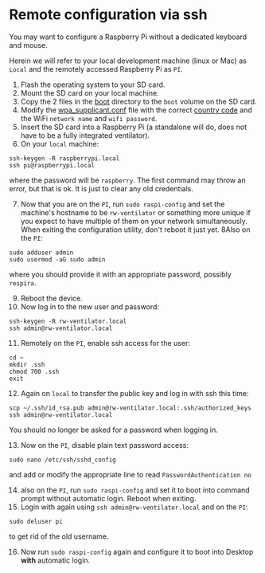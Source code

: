 # Remote configuration via ssh 

You may want to configure a Raspberry Pi without a dedicated keyboard and mouse.

Herein we will refer to your local development machine (linux or Mac) as `Local` and the remotely accessed Raspberry Pi as `PI`.

1. Flash the operating system to your SD card.
2. Mount the SD card on your local machine.
3. Copy the 2 files in the [boot](boot) directory to the `boot` volume on the SD card.
4. Modify the [wpa_supplicant.conf](boot/wpa_supplicant.conf) file with the correct [country code](https://en.wikipedia.org/wiki/List_of_ISO_3166_country_codes) and the WiFi `network name` and `wifi password`.
5. Insert the SD card into a Raspberry Pi (a standalone will do, does not have to be a fully integrated ventilator).
6. On your `local` machine:
```shell
ssh-keygen -R raspberrypi.local
ssh pi@raspberrypi.local
```
where the password will be `raspberry`. The first command may throw an error, but that is ok. It is just to clear any old credentials.

7. Now that you are on the `PI`, run `sudo raspi-config` and set the machine's hostname to be `rw-ventilator` or something more unique if you expect to have multiple of them on your network simultaneously. When exiting the configuration utility, don't reboot it just yet.
8Also on the `PI`:
```shell
sudo adduser admin
sudo usermod -aG sudo admin
```
where you should provide it with an appropriate password, possibly `respira`.

9. Reboot the device.
10. Now log in to the new user and password:
```shell
ssh-keygen -R rw-ventilator.local
ssh admin@rw-ventilator.local
```
11. Remotely on the `PI`, enable ssh access for the user:
```shell
cd ~
mkdir .ssh
chmod 700 .ssh
exit
```
12. Again on `local` to transfer the public key and log in with ssh this time:
```shell
scp ~/.ssh/id_rsa.pub admin@rw-ventilator.local:.ssh/authorized_keys
ssh admin@rw-ventilator.local
```
You should no longer be asked for a password when logging in.

13. Now on the `PI`, disable plain text password access:
```shell
sudo nano /etc/ssh/sshd_config
```
and add or modify the appropriate line to read `PasswordAuthentication no`

14. also on the `PI`, run `sudo raspi-config` and set it to boot into command prompt without automatic login. Reboot when exiting.
15. Login with again using `ssh admin@rw-ventilator.local` and on the `PI`:
```shell
sudo deluser pi
```
to get rid of the old username.

16. Now run `sudo raspi-config` again and configure it to boot into Desktop **with** automatic login.

